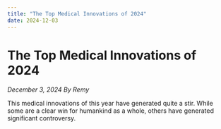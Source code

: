 ```yaml
---
title: "The Top Medical Innovations of 2024"
date: 2024-12-03
---
```


# The Top Medical Innovations of 2024
*December 3, 2024*
*By Remy*

This medical innovations of this year have generated quite a stir. While some are a clear win for humankind as a whole,
others have generated significant controversy. 



